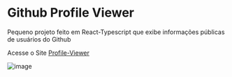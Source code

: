 # Github Profile Viewer

Pequeno projeto feito em React-Typescript que exibe informações públicas de usuários do Github

Acesse o Site [Profile-Viewer](https://carloscipreste.github.io/profile-viewer/)

![image](https://github.com/user-attachments/assets/1b6d5a09-0cfd-46d6-ad35-51d63f408821)
